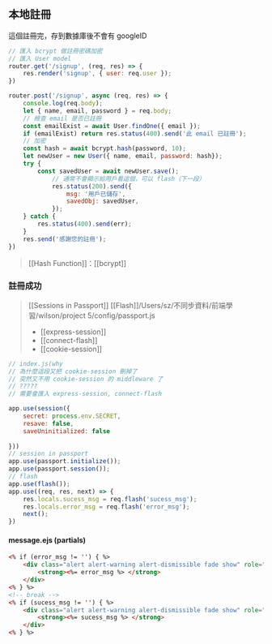 ## 本地註冊
這個註冊完，存到數據庫後不會有 googleID
```js
// 匯入 bcrypt 做註冊密碼加密
// 匯入 User model
router.get('/signup', (req, res) => {
	res.render('signup', { user: req.user });
})

router.post('/signup', async (req, res) => {
	console.log(req.body);
	let { name, email, password } = req.body;
	// 檢查 email 是否已註冊
	const emailExist = await User.findOne({ email });
	if (emailExist) return res.status(400).send('此 email 已註冊');
	// 加密
	const hash = await bcrypt.hash(password, 10);
	let newUser = new User({ name, email, password: hash});
	try {
		const savedUser = await newUser.save();
			// 通常不會顯示給用戶看這個，可以 flash（下一段）
			res.status(200).send({
				msg: '用戶已儲存',
				savedObj: savedUser,
			});
	} catch {
		res.status(400).send(err);
	}
	res.send('感謝您的註冊');
})
```
>[[Hash Function]]：[[bcrypt]]


### 註冊成功
>[[Sessions in Passport]]
>[[Flash]]/Users/sz/不同步資料/前端學習/wilson/project 5/config/passport.js
>- [[express-session]]
>- [[connect-flash]]
>- [[cookie-session]]
```js
// index.js(why
// 為什麼這段又把 cookie-session 刪掉了
// 突然又不用 cookie-session 的 middleware 了
// ?????
// 需要會匯入 express-session, connect-flash

app.use(session({
	secret: process.env.SECRET,
	resave: false,
	saveUninitialized: false
	
}))
// session in passport
app.use(passport.initialize());
app.use(passport.session());
// flash
app.use(flash());
app.use((req, res, next) => {
	res.locals.sucess_msg = req.flash('sucess_msg');
	res.locals.error_msg = req.flash('error_msg');
	next();
}) 
```

#### message.ejs (partials)
```html
<% if (error_msg != '') { %>
	<div class="alert alert-warning alert-dismissible fade show" role="alert">
		<strong><%= error_msg %> </strong>
	</div>
<% } %>	
<!-- break -->
<% if (sucess_msg != '') { %>
	<div class="alert alert-warning alert-dismissible fade show" role="alert">
		<strong><%= sucess_msg %> </strong>
	</div>
<% } %>	
```
